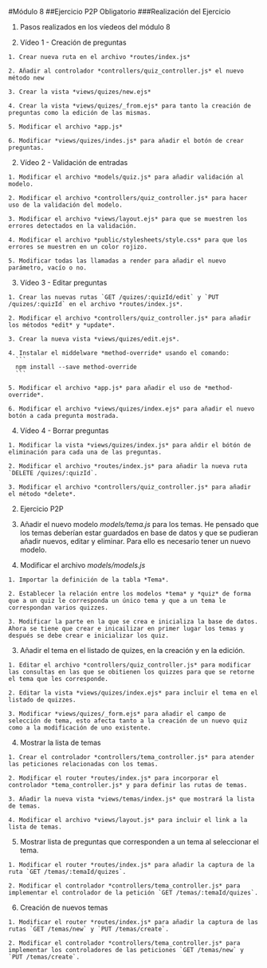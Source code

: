 #Módulo 8
##Ejercicio P2P Obligatorio
###Realización del Ejercicio

1. Pasos realizados en los víedeos del módulo 8

  1. Vídeo 1 - Creación de preguntas

    1. Crear nueva ruta en el archivo *routes/index.js*

    2. Añadir al controlador *controllers/quiz_controller.js* el nuevo método new

    3. Crear la vista *views/quizes/new.ejs*

    4. Crear la vista *views/quizes/_from.ejs* para tanto la creación de preguntas como la edición de las mismas.

    5. Modificar el archivo *app.js*

    6. Modificar *views/quizes/indes.js* para añadir el botón de crear preguntas.

  2. Vídeo 2 - Validación de entradas

    1. Modificar el archivo *models/quiz.js* para añadir validación al modelo.

    2. Modificar el archivo *controllers/quiz_controller.js* para hacer uso de la validación del modelo.

    3. Modificar el archivo *views/layout.ejs* para que se muestren los errores detectados en la validación.

    4. Modificar el archivo *public/stylesheets/style.css* para que los errores se muestren en un color rojizo.

    5. Modificar todas las llamadas a render para añadir el nuevo parámetro, vacío o no.

  3. Vídeo 3 - Editar preguntas

    1. Crear las nuevas rutas `GET /quizes/:quizId/edit` y `PUT /quizes/:quizId` en el archivo *routes/index.js*.

    2. Modificar el archivo *controllers/quiz_controller.js* para añadir los métodos *edit* y *update*.

    3. Crear la nueva vista *views/quizes/edit.ejs*.

    4. Instalar el middelware *method-override* usando el comando:
      ```
      npm install --save method-override
      ```

    5. Modificar el archivo *app.js* para añadir el uso de *method-override*.

    6. Modificar el archivo *views/quizes/index.ejs* para añadir el nuevo botón a cada pregunta mostrada.

  4. Vídeo 4 - Borrar preguntas

    1. Modificar la vista *views/quizes/index.js* para añdir el bótón de eliminación para cada una de las preguntas.

    2. Modificar el archivo *routes/index.js* para añadir la nueva ruta `DELETE /quizes/:quizId`.

    3. Modificar el archivo *controllers/quiz_controller.js* para añadir el método *delete*.

2. Ejercicio P2P

  1. Añadir el nuevo modelo *models/tema.js* para los temas.
    He pensado que los temas deberían estar guardados en base de datos y que se pudieran añadir nuevos, editar y eliminar. Para ello es necesario tener un nuevo modelo.

  2. Modificar el archivo *models/models.js*

    1. Importar la definición de la tabla *Tema*.

    2. Establecer la relación entre los modelos *tema* y *quiz* de forma que a un quiz le corresponda un único tema y que a un tema le correspondan varios quizzes.

    3. Modificar la parte en la que se crea e inicializa la base de datos. Ahora se tiene que crear e inicailizar en primer lugar los temas y después se debe crear e inicializar los quiz.

  3. Añadir el tema en el listado de quizes, en la creación y en la edición.

    1. Editar el archivo *controllers/quiz_controller.js* para modificar las consultas en las que se obitienen los quizzes para que se retorne el tema que les corresponde.

    2. Editar la vista *views/quizes/index.ejs* para incluir el tema en el listado de quizzes.

    3. Modificar *views/quizes/_form.ejs* para añadir el campo de selección de tema, esto afecta tanto a la creación de un nuevo quiz como a la modificación de uno existente.

  4. Mostrar la lista de temas 
    
    1. Crear el controlador *controllers/tema_controller.js* para atender las peticiones relacionadas con los temas.

    2. Modificar el router *routes/index.js* para incorporar el controlador *tema_controller.js* y para definir las rutas de temas.

    3. Añadir la nueva vista *views/temas/index.js* que mostrará la lista de temas.

    4. Modificar el archivo *views/layout.js* para incluir el link a la lista de temas.

  5. Mostrar lista de preguntas que corresponden a un tema al seleccionar el tema.

    1. Modificar el router *routes/index.js* para añadir la captura de la ruta `GET /temas/:temaId/quizes`.

    2. Modificar el controlador *controllers/tema_controller.js* para implementar el controlador de la petición `GET /temas/:temaId/quizes`.

  6. Creación de nuevos temas

    1. Modificar el router *routes/index.js* para añadir la captura de las rutas `GET /temas/new` y `PUT /temas/create`.

    2. Modificar el controlador *controllers/tema_controller.js* para implementar los controladores de las peticiones `GET /temas/new` y `PUT /temas/create`.




